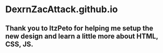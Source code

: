 # DexrnZacAttack.github.io



## Thank you to ItzPeto for helping me setup the new design and learn a little more about HTML, CSS, JS.
